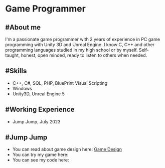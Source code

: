 # Game Programmer


## #About me
I'm a passionate game programmer with 2 years of experience in PC game programming with Unity 3D and Unreal Engine. I know C, C++ and other programming languages studied in my high school or by myself. Self-taught, honest, open minded, ready to listen to others when needed.


## #Skills
- C++, C#, SQL, PHP, BluePrint Visual Scripting
- Windows
- Unity3D, Unreal Engine 5

## #Working Experience
- Jump Jump, July 2023

## #Jump Jump
- You can read about game design here: [Game Design](https://github.com/GiuseppeRotondo03/JumpJump_Project.github.io-/blob/main/README.md#summary)
- You can try my game here: 
- You can see my code here:


